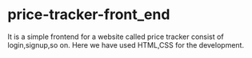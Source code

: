 # price-tracker-front_end
It is a simple frontend for a website called price tracker consist of login,signup,so on. Here we have used HTML,CSS for the development.
